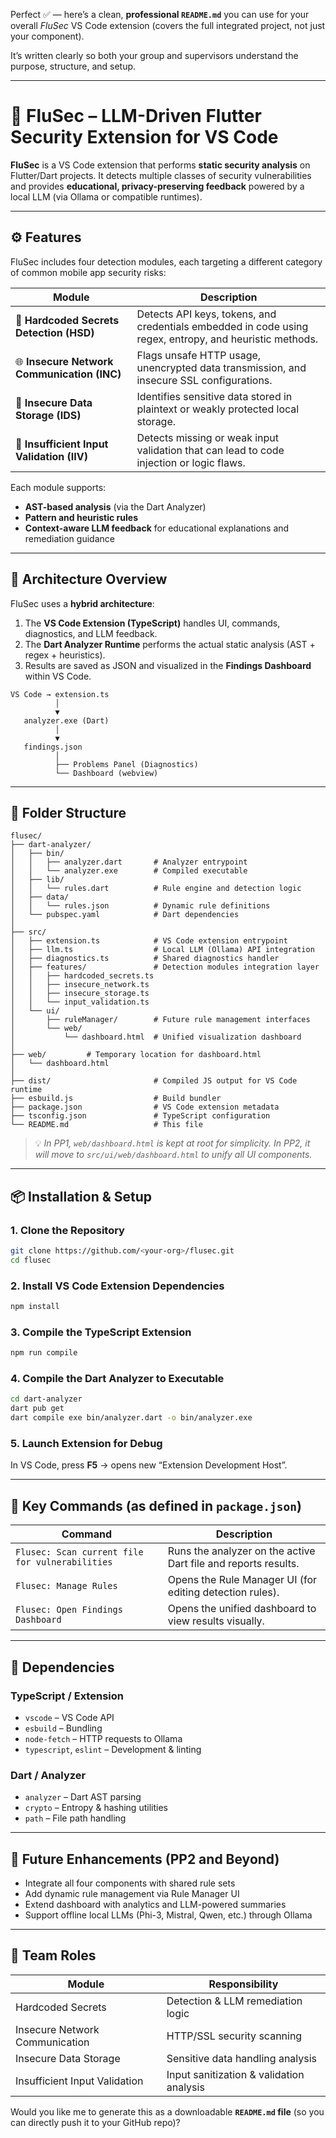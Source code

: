 Perfect ✅ — here’s a clean, **professional `README.md`** you can use for your overall *FluSec* VS Code extension (covers the full integrated project, not just your component).

It’s written clearly so both your group and supervisors understand the purpose, structure, and setup.

---

# 🧠 FluSec – LLM-Driven Flutter Security Extension for VS Code

**FluSec** is a VS Code extension that performs **static security analysis** on Flutter/Dart projects.
It detects multiple classes of security vulnerabilities and provides **educational, privacy-preserving feedback** powered by a local LLM (via Ollama or compatible runtimes).

---

## ⚙️ Features

FluSec includes four detection modules, each targeting a different category of common mobile app security risks:

| Module                                      | Description                                                                                             |
| ------------------------------------------- | ------------------------------------------------------------------------------------------------------- |
| 🔐 **Hardcoded Secrets Detection (HSD)**    | Detects API keys, tokens, and credentials embedded in code using regex, entropy, and heuristic methods. |
| 🌐 **Insecure Network Communication (INC)** | Flags unsafe HTTP usage, unencrypted data transmission, and insecure SSL configurations.                |
| 💾 **Insecure Data Storage (IDS)**          | Identifies sensitive data stored in plaintext or weakly protected local storage.                        |
| 🧮 **Insufficient Input Validation (IIV)**  | Detects missing or weak input validation that can lead to code injection or logic flaws.                |

Each module supports:

* **AST-based analysis** (via the Dart Analyzer)
* **Pattern and heuristic rules**
* **Context-aware LLM feedback** for educational explanations and remediation guidance

---

## 🧩 Architecture Overview

FluSec uses a **hybrid architecture**:

1. The **VS Code Extension (TypeScript)** handles UI, commands, diagnostics, and LLM feedback.
2. The **Dart Analyzer Runtime** performs the actual static analysis (AST + regex + heuristics).
3. Results are saved as JSON and visualized in the **Findings Dashboard** within VS Code.

```
VS Code → extension.ts
          │
          ▼
   analyzer.exe (Dart)
          │
          ▼
   findings.json
          │
          ├── Problems Panel (Diagnostics)
          └── Dashboard (webview)
```

---

## 📁 Folder Structure

```
flusec/
├── dart-analyzer/
│   ├── bin/
│   │   ├── analyzer.dart       # Analyzer entrypoint
│   │   └── analyzer.exe        # Compiled executable
│   ├── lib/
│   │   └── rules.dart          # Rule engine and detection logic
│   ├── data/
│   │   └── rules.json          # Dynamic rule definitions
│   └── pubspec.yaml            # Dart dependencies
│
├── src/
│   ├── extension.ts            # VS Code extension entrypoint
│   ├── llm.ts                  # Local LLM (Ollama) API integration
│   ├── diagnostics.ts          # Shared diagnostics handler
│   ├── features/               # Detection modules integration layer
│   │   ├── hardcoded_secrets.ts
│   │   ├── insecure_network.ts
│   │   ├── insecure_storage.ts
│   │   └── input_validation.ts
│   └── ui/
│       ├── ruleManager/        # Future rule management interfaces
│       └── web/
│           └── dashboard.html  # Unified visualization dashboard
│
├── web/         # Temporary location for dashboard.html
│   └── dashboard.html
│
├── dist/                       # Compiled JS output for VS Code runtime
├── esbuild.js                  # Build bundler
├── package.json                # VS Code extension metadata
├── tsconfig.json               # TypeScript configuration
└── README.md                   # This file
```

> 💡 *In PP1, `web/dashboard.html` is kept at root for simplicity.
> In PP2, it will move to `src/ui/web/dashboard.html` to unify all UI components.*

---

## 📦 Installation & Setup

### 1. Clone the Repository

```bash
git clone https://github.com/<your-org>/flusec.git
cd flusec
```

### 2. Install VS Code Extension Dependencies

```bash
npm install
```

### 3. Compile the TypeScript Extension

```bash
npm run compile
```

### 4. Compile the Dart Analyzer to Executable

```bash
cd dart-analyzer
dart pub get
dart compile exe bin/analyzer.dart -o bin/analyzer.exe
```

### 5. Launch Extension for Debug

In VS Code, press **F5** → opens new “Extension Development Host”.

---

## 🧠 Key Commands (as defined in `package.json`)

| Command                                         | Description                                                    |
| ----------------------------------------------- | -------------------------------------------------------------- |
| `Flusec: Scan current file for vulnerabilities` | Runs the analyzer on the active Dart file and reports results. |
| `Flusec: Manage Rules`                          | Opens the Rule Manager UI (for editing detection rules).       |
| `Flusec: Open Findings Dashboard`               | Opens the unified dashboard to view results visually.          |

---

## 🧰 Dependencies

### TypeScript / Extension

* `vscode` – VS Code API
* `esbuild` – Bundling
* `node-fetch` – HTTP requests to Ollama
* `typescript`, `eslint` – Development & linting

### Dart / Analyzer

* `analyzer` – Dart AST parsing
* `crypto` – Entropy & hashing utilities
* `path` – File path handling

---

## 🧠 Future Enhancements (PP2 and Beyond)

* Integrate all four components with shared rule sets
* Add dynamic rule management via Rule Manager UI
* Extend dashboard with analytics and LLM-powered summaries
* Support offline local LLMs (Phi-3, Mistral, Qwen, etc.) through Ollama

---

## 👥 Team Roles

| Module                         | Responsibility                           |
| ------------------------------ | ---------------------------------------- |
| Hardcoded Secrets              | Detection & LLM remediation logic        |
| Insecure Network Communication | HTTP/SSL security scanning               |
| Insecure Data Storage          | Sensitive data handling analysis         |
| Insufficient Input Validation  | Input sanitization & validation analysis |



Would you like me to generate this as a downloadable **`README.md` file** (so you can directly push it to your GitHub repo)?

